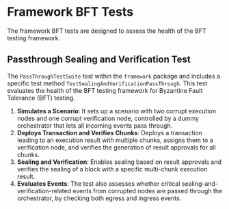 # Framework BFT Tests
The framework BFT tests are designed to assess the health of the BFT testing framework. 

## Passthrough Sealing and Verification Test
The `PassThroughTestSuite` test within the `framework` package and includes a specific test method `TestSealingAndVerificationPassThrough`. 
This test evaluates the health of the BFT testing framework for Byzantine Fault Tolerance (BFT) testing.
1. **Simulates a Scenario**: It sets up a scenario with two corrupt execution nodes and one corrupt verification node, controlled by a dummy orchestrator that lets all incoming events pass through.
2. **Deploys Transaction and Verifies Chunks**: Deploys a transaction leading to an execution result with multiple chunks, assigns them to a verification node, and verifies the generation of result approvals for all chunks.
3. **Sealing and Verification**: Enables sealing based on result approvals and verifies the sealing of a block with a specific multi-chunk execution result.
4. **Evaluates Events**: The test also assesses whether critical sealing-and-verification-related events from corrupted nodes are passed through the orchestrator, by checking both egress and ingress events.
